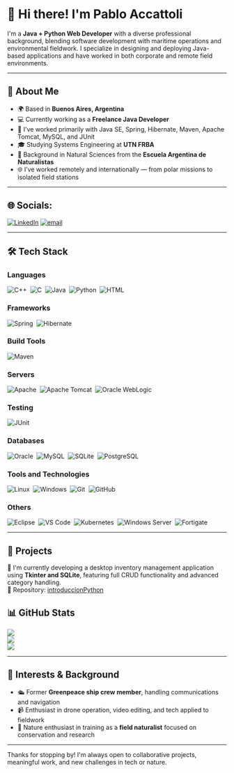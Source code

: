 # 👋 Hi there! I'm Pablo Accattoli

I'm a **Java + Python Web Developer** with a diverse professional background, blending software development with maritime operations and environmental fieldwork. I specialize in designing and deploying Java-based applications and have worked in both corporate and remote field environments.

---

## 🚀 About Me

- 🌍 Based in **Buenos Aires, Argentina**
- 💻 Currently working as a **Freelance Java Developer**
- 🔧 I've worked primarily with Java SE, Spring, Hibernate, Maven, Apache Tomcat, MySQL, and JUnit
- 🎓 Studying Systems Engineering at **UTN FRBA**
- 🌱 Background in Natural Sciences from the **Escuela Argentina de Naturalistas**
- 🌐 I’ve worked remotely and internationally — from polar missions to isolated field stations

---

## 🌐 Socials:
[![LinkedIn](https://img.shields.io/badge/LinkedIn-%230077B5.svg?logo=linkedin&logoColor=white)](https://linkedin.com/in/pabloaccattoli/) [![email](https://img.shields.io/badge/Email-D14836?logo=gmail&logoColor=white)](mailto:paccattoli@gmail.com) 

---

## 🛠️ Tech Stack

### Languages  
![C++](https://img.shields.io/badge/-C++-00599C?style=flat&logo=c%2B%2B&logoColor=white)&nbsp;
![C](https://img.shields.io/badge/-C-A8B9CC?style=flat&logo=c&logoColor=white)&nbsp;
![Java](https://img.shields.io/badge/-Java-007396?style=flat&logo=java&logoColor=white)&nbsp;
![Python](https://img.shields.io/badge/-Python-3776AB?style=flat&logo=python&logoColor=white)&nbsp;
![HTML](https://img.shields.io/badge/-HTML5-E34F26?style=flat&logo=html5&logoColor=white)

### Frameworks  
![Spring](https://img.shields.io/badge/-Spring-6DB33F?style=flat&logo=spring&logoColor=white)&nbsp;
![Hibernate](https://img.shields.io/badge/-Hibernate-59666C?style=flat&logo=hibernate&logoColor=white)

### Build Tools  
![Maven](https://img.shields.io/badge/-Maven-C71A36?style=flat&logo=apachemaven&logoColor=white)

### Servers  
![Apache](https://img.shields.io/badge/-Apache-D22128?style=flat&logo=apache&logoColor=white)&nbsp;
![Apache Tomcat](https://img.shields.io/badge/-Tomcat-F8DC75?style=flat&logo=apachetomcat&logoColor=black)&nbsp;
![Oracle WebLogic](https://img.shields.io/badge/-WebLogic-003B57?style=flat)

### Testing  
![JUnit](https://img.shields.io/badge/-JUnit-25A162?style=flat&logo=JUnit&logoColor=white)

### Databases  
![Oracle](https://img.shields.io/badge/-Oracle-F80000?style=flat&logo=oracle&logoColor=white)&nbsp;
![MySQL](https://img.shields.io/badge/-MySQL-4479A1?style=flat&logo=mysql&logoColor=white)&nbsp;
![SQLite](https://img.shields.io/badge/-SQLite-003B57?style=flat&logo=sqlite&logoColor=white)&nbsp;
![PostgreSQL](https://img.shields.io/badge/-PostgreSQL-336791?style=flat&logo=postgresql&logoColor=white)

### Tools and Technologies  
![Linux](https://img.shields.io/badge/-Linux-FCC624?style=flat&logo=linux&logoColor=black)&nbsp;
![Windows](https://img.shields.io/badge/-Windows-0078D6?style=flat&logo=windows&logoColor=white)&nbsp;
![Git](https://img.shields.io/badge/-Git-F05032?style=flat&logo=git&logoColor=white)&nbsp;
![GitHub](https://img.shields.io/badge/-GitHub-181717?style=flat&logo=github&logoColor=white)

### Others  
![Eclipse](https://img.shields.io/badge/-Eclipse-2C2255?style=flat&logo=eclipseide&logoColor=white)&nbsp;
![VS Code](https://img.shields.io/badge/-VSCode-007ACC?style=flat&logo=visualstudiocode&logoColor=white)&nbsp;
![Kubernetes](https://img.shields.io/badge/-Kubernetes-326CE5?style=flat&logo=kubernetes&logoColor=white)&nbsp;
![Windows Server](https://img.shields.io/badge/-Windows%20Server-0078D6?style=flat&logo=windows&logoColor=white)&nbsp;
![Fortigate](https://img.shields.io/badge/-Fortigate-EE0000?style=flat)

---

## 📂 Projects

🔧 I'm currently developing a desktop inventory management application using **Tkinter and SQLite**, featuring full CRUD functionality and advanced category handling.  
🔗 Repository: [introduccionPython](https://github.com/sucuap/introduccionPython)

## 📊 GitHub Stats
![](https://github-readme-stats.vercel.app/api?username=sucuap&theme=dark&hide_border=false&include_all_commits=false&count_private=false)<br/>
![](https://nirzak-streak-stats.vercel.app/?user=sucuap&theme=dark&hide_border=false)<br/>
![](https://github-readme-stats.vercel.app/api/top-langs/?username=sucuap&theme=dark&hide_border=false&include_all_commits=false&count_private=false&layout=compact)

---

## 🌱 Interests & Background

- 🛳 Former **Greenpeace ship crew member**, handling communications and navigation
- 📹 Enthusiast in drone operation, video editing, and tech applied to fieldwork
- 🌿 Nature enthusiast in training as a **field naturalist** focused on conservation and research

---

Thanks for stopping by! I'm always open to collaborative projects, meaningful work, and new challenges in tech or nature.
